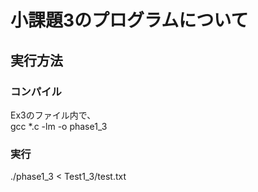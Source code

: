 # 小課題3のプログラムについて  
## 実行方法  
### コンパイル  
Ex3のファイル内で、  
 gcc *.c -lm -o phase1_3  

### 実行  
./phase1_3 < Test1_3/test.txt  
